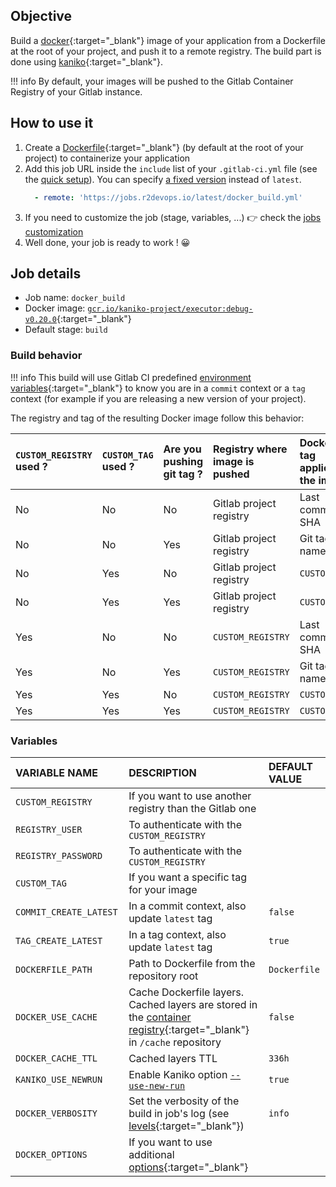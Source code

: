 ## Objective

Build a [docker](https://www.docker.com/){:target="_blank"} image of your application
from a Dockerfile at the root of your project, and push it to a
remote registry. The build part is done using
[kaniko](https://github.com/GoogleContainerTools/kaniko){:target="_blank"}.

!!! info
    By default, your images will be pushed to the Gitlab Container
    Registry of your Gitlab instance.

## How to use it

1. Create a
   [Dockerfile](https://docs.docker.com/get-started/part2/#sample-dockerfile){:target="_blank"} (by default at the root of your project)
   to containerize your application
1. Add this job URL inside the `include` list of your `.gitlab-ci.yml` file (see the [quick setup](/use-the-hub/#quick-setup)). You can specify [a fixed version](#changelog) instead of `latest`.
    ```yaml
      - remote: 'https://jobs.r2devops.io/latest/docker_build.yml'
    ```
4. If you need to customize the job (stage, variables, ...) 👉 check the [jobs
   customization](/use-the-hub/#jobs-customization)
5. Well done, your job is ready to work ! 😀

## Job details

* Job name: `docker_build`
* Docker image: [`gcr.io/kaniko-project/executor:debug-v0.20.0`](https://github.com/GoogleContainerTools/kaniko){:target="_blank"}
* Default stage: `build`

### Build behavior

!!! info
    This build will use Gitlab CI predefined [environment variables](https://docs.gitlab.com/ee/ci/variables/predefined_variables.html){:target="_blank"}
    to know you are in a `commit` context or a `tag` context
    (for example if you are releasing a new version of your project).

The registry and tag of the resulting Docker image follow this behavior:

| `CUSTOM_REGISTRY` used ? <img width=10/> | `CUSTOM_TAG` used ? | Are you pushing git tag ? | Registry where image is pushed | Docker tag applied to the image |
|:-|:-|:-|:-|:-
| No  | No  | No  | Gitlab project registry | Last commit SHA |
| No  | No  | Yes | Gitlab project registry | Git tag name    |
| No  | Yes | No  | Gitlab project registry | `CUSTOM_TAG`    |
| No  | Yes | Yes | Gitlab project registry | `CUSTOM_TAG`    |
| Yes | No  | No  | `CUSTOM_REGISTRY`       | Last commit SHA |
| Yes | No  | Yes | `CUSTOM_REGISTRY`       | Git tag name    |
| Yes | Yes | No  | `CUSTOM_REGISTRY`       | `CUSTOM_TAG`    |
| Yes | Yes | Yes | `CUSTOM_REGISTRY`       | `CUSTOM_TAG`    |

### Variables

| VARIABLE NAME | DESCRIPTION | DEFAULT VALUE |
|:-|:-|:-
| `CUSTOM_REGISTRY` <img width=100/> | If you want to use another registry than the Gitlab one | ` ` |
| `REGISTRY_USER` | To authenticate with the `CUSTOM_REGISTRY` | ` ` |
| `REGISTRY_PASSWORD` | To authenticate with the `CUSTOM_REGISTRY` | ` ` |
| `CUSTOM_TAG` | If you want a specific tag for your image | ` ` |
| `COMMIT_CREATE_LATEST` | In a commit context, also update `latest` tag | `false` |
| `TAG_CREATE_LATEST` | In a tag context, also update `latest` tag | `true` |
| `DOCKERFILE_PATH` | Path to Dockerfile from the repository root | `Dockerfile` |
| `DOCKER_USE_CACHE` | Cache Dockerfile layers. Cached layers are stored in the [container registry](https://docs.gitlab.com/ee/user/packages/container_registry/){:target="_blank"} in `/cache` repository | `false` |
| `DOCKER_CACHE_TTL` | Cached layers TTL | `336h` |
| `KANIKO_USE_NEWRUN` | Enable Kaniko option [`--use-new-run`](https://github.com/GoogleContainerTools/kaniko#--use-new-run) | `true` |
| `DOCKER_VERBOSITY` | Set the verbosity of the build in job's log (see [levels](https://github.com/GoogleContainerTools/kaniko#--verbosity){:target="_blank"})  |  `info` |
| `DOCKER_OPTIONS`   | If you want to use additional [options](https://github.com/GoogleContainerTools/kaniko#additional-flags){:target="_blank"} | ` ` |
